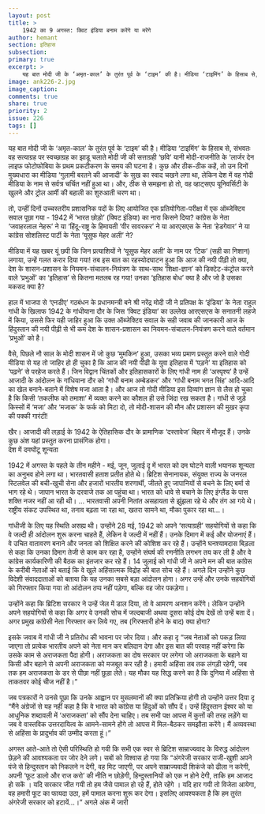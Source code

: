 ```yaml
---
layout: post
title: >
    1942 का 9 अगस्त: क्विट इंडिया बनाम करेंगे या मरेंगे 
author: hemant
section: इतिहास
subsection:
primary: true
excerpt: >
    यह बात मोदी जी के ‘अमृत-काल’ के तुरंत पूर्व के ‘टाइम’ की है। मीडिया ‘टाइमिंग’ के हिसाब से, संभवतः वह सत्याग्रह पर स्वच्छाग्रह का झाडू चलाते मोदी जी की सत्ताग्रही ‘छवि’ यानी मोदी-राजनीति के ‘लार्जर देन लाइफ फोटोफोबिया के प्रथम प्रकटीकरण के समय की घटना है। 
image: ank226-2.jpg
image_caption: 
comments: true
share: true
priority: 2
issue: 226
tags: []
---
```


यह बात मोदी जी के ‘अमृत-काल’ के तुरंत पूर्व के ‘टाइम’ की है। मीडिया ‘टाइमिंग’ के हिसाब से, संभवतः वह सत्याग्रह पर स्वच्छाग्रह का झाडू चलाते मोदी जी की सत्ताग्रही ‘छवि’ यानी मोदी-राजनीति के ‘लार्जर देन लाइफ फोटोफोबिया के प्रथम प्रकटीकरण के समय की घटना है। कुछ और ठीक-ठीक कहें, तो उन दिनों मुख्यधारा का मीडिया ‘गुलामी बरतने की आजादी’ के सुख का स्वाद चखने लगा था, लेकिन देश में वह गोदी मीडिया के नाम से सर्वत्र चर्चित नहीं हुआ था। और, ठीक से समझना हो तो, वह व्हाट्सएप यूनिवर्सिटी के खुलने और ट्रोल आर्मी की बहाली का शुरुआती चरण था।

तो, उन्हीं दिनों उच्चस्तरीय प्रशासनिक पदों के लिए आयोजित एक प्रतियोगिता-परीक्षा में एक ऑब्जेक्टिव सवाल पूछा गया - 1942 में ‘भारत छोड़ो’ (क्विट इंडिया) का नारा किसने दिया? कांग्रेस के नेता ‘जवाहरलाल नेहरू’ ने या ‘हिंदू-राष्ट्र के हिमायती ‘वीर सावरकर’ ने या आरएसएस के नेता ‘हेडगेवार’ ने या कांग्रेस सोशलिस्ट पार्टी के नेता ‘यूसुफ मेहर अली’ ने?

मीडिया में यह खबर यूं छपी कि जिन प्रत्याशियों ने ‘यूसुफ मेहर अली’ के नाम पर ‘टिक’ (सही का निशान) लगाया, उन्हें गलत करार दिया गया! तब इस बात का रहस्योदघाटन हुआ कि आज की नयी पीढ़ी तो क्या, देश के शासन-प्रशासन के नियमन-संचालन-नियंत्रण के साथ-साथ ‘शिक्षा-ज्ञान’ को डिक्टेट-कंट्रोल करने वाले ‘प्रभुओं’ का ‘इतिहास’ से कितना मतलब रह गया!  उनका ‘इतिहास बोध’ क्या है और जो है उसका मकसद क्या है?

हाल में भाजपा से ‘एनडीए’ गठबंधन के प्रधानमन्त्री बने श्री नरेंद्र मोदी जी ने प्रतिपक्ष के ‘इंडिया’ के नेता राहुल गांधी के खिलाफ 1942 के गांधीयाना दौर के जिस ‘क्विट इंडिया’ का उल्लेख आरएसएस के सनातनी लहजे में किया, उससे फिर यही जाहिर हुआ कि उक्त ऑब्जेक्टिव सवाल के सही जवाब की जानकारी आज के हिंदुस्तान की नयी पीढ़ी से भी कम देश के शासन-प्रशासन का नियमन-संचालन-नियंत्रण करने वाले वर्तमान ‘प्रभुओं’ को है।

वैसे, पिछले नौ साल के मोदी शासन में जो कुछ ‘मुमकिन’ हुआ, उसका भव्य प्रमाण प्रस्तुत करने वाले गोदी मीडिया से यह तो जाहिर हो ही चुका है कि आज की नयी पीढी के युवा इतिहास में ‘पड़ने’ या इतिहास को ‘पढ़ने’ से परहेज करते हैं। जिन विद्वान चिंतकों और इतिहासकारों के लिए गांधी नाम ही ‘अस्पृश्य’ है उन्हें आजादी के आंदोलन के गांधियाना दौर को ‘गांधी बनाम अम्बेडकर’ और ‘गांधी बनाम भगत सिंह’ आदि-आदि का खेल बनाने-बताने में विशेष मजा आता है। और आज तो गोदी मीडिया इस दिव्यांग ज्ञान से लैस हो चुका है कि किसी ‘तकलीफ को तमाशा’ में व्यक्त करने का कौशल ही उसे जिंदा रख सकता है। गांधी से जुड़े किस्सों में ‘मजा’ और ‘मजाक’ के फर्क को मिटा दो, तो मोदी-शासन की मौन और प्रशासन की मुखर कृपा की पक्की गारंटी!

खैर। आजादी की लड़ाई के 1942 के ऐतिहासिक दौर के प्रामाणिक ‘दस्तावेज’ बिहार में मौजूद हैं। उनके कुछ अंश यहां प्रस्तुत करना प्रासंगिक होगा।          
देश में दमघोंटू शून्यता  

1942 में अगस्त के पहले के तीन महीने - मई, जून, जुलाई दृ में भारत को दम घोटने वाली भयानक शून्यता का अनुभव होने लगा था। भारतवासी हताश प्रतीत होते थे। ब्रिटिश सेनानायक, संयुक्त राज्य के जनरल स्टिलवेल की बची-खुची सेना और हजारों भारतीय शरणार्थी, जीतते हुए जापानियों से बचने के लिए बर्मा से भाग रहे थे। जापान भारत के दरवाजे तक आ पहुंचा था। भारत को धावे से बचाने के लिए इंग्लैंड के पास शक्ति नजर नहीं आ रही थी। ... भारतवासी अपनी नितांत असहायता से झुंझला रहे थे और तंग आ गये थे। राष्ट्रीय संकट उपस्थित था, तनाव बढ़ता जा रहा था, खतरा सामने था, मौका पुकार रहा था...।

गांधीजी के लिए यह स्थिति असह्य थी। उन्होंने 28 मई, 1942 को अपने ‘सत्याग्रही’ सहयोगियों से कहा कि वे जल्दी ही आंदोलन शुरू करना चाहते हैं, लेकिन वे जल्दी में नहीं हैं। उनके दिमाग में कई और योजनाएं हैं। वे उचित वातावरण बनाने और जनता को शिक्षित करने की कोशिश कर रहे हैं।
उन्होंने घनश्यामदास बिड़ला से कहा कि उनका दिमाग तेजी से काम कर रहा है, उन्होंने संघर्ष की रणनीति लगभग तय कर ली है और वे कांग्रेस कार्यकारिणी की बैठक का इंतजार कर रहे हैं।
14 जुलाई को गांधी जी ने अपने मन की बात कांग्रेस के करीबी नेताओं को बताई कि वे खुले अहिंसात्मक विद्रोह की बात सोच रहे हैं। अगले दिन उन्होंने कुछ विदेशी संवाददाताओं को बताया कि यह उनका सबसे बड़ा आंदोलन होगा। अगर उन्हें और उनके सहयोगियों को गिरफ्तार किया गया तो आंदोलन ठप्प नहीं पड़ेगा, बल्कि वह जोर पकड़ेगा।

उन्होंने कहा कि ब्रिटिश सरकार ने उन्हें जेल में डाल दिया, तो वे आमरण अनशन करेंगे। लेकिन उन्होंने अपने सहयोगियों से कहा कि अगर वे उनकी सोच में जल्दबाजी अथवा दूसरा कोई दोष देखें तो उन्हें बता दें।
अगर प्रमुख कांग्रेसी नेता गिरफ्तार कर लिये गए, तब (गिरफ्तारी होने के बाद) क्या होगा?

इसके जवाब में गांधी जी ने प्रतिरोध की भावना पर जोर दिया। और कहा दृ “जब नेताओं को पकड़ लिया जाएगा तो प्रत्येक भारतीय अपने को नेता मान कर बलिदान देगा और इस बात की परवाह नहीं करेगा कि उसके काम से अराजकता पैदा होगी। अराजकता का दोष सरकार पर लगेगा जो अराजकता के बहाने या किसी और बहाने से अपनी अराजकता को मजबूत कर रही है। हमारी अहिंसा तब तक लंगड़ी रहेगी, जब तक हम अराजकता के डर से पीछा नहीं छुड़ा लेते। यह मौका यह सिद्ध करने का है कि दुनिया में अहिंसा से ताकतवर कोई चीज नहीं है।”

जब पत्रकारों ने उनसे पूछा कि उनके आह्वान पर मुसलमानों की क्या प्रतिक्रिया होगी तो उन्होंने उत्तर दिया दृ “मैंने अंग्रेजों से यह नहीं कहा है कि वे भारत को कांग्रेस या हिंदुओं को सौंप दें। उन्हें हिंदुस्तान ईश्वर को या आधुनिक शब्दावली में ‘अराजकता’ को सौंप देना चाहिए। तब सभी पक्ष आपस में कुत्तों की तरह लड़ेंगे या जब वे वास्तविक उत्तरदायित्व के आमने-सामने होंगे तो आपस में मिल-बैठकर समझौता करेंगे। मैं अव्यवस्था से अहिंसा के प्रादुर्भाव की उम्मीद करता हूं।”

अगस्त आते-आते तो ऐसी परिस्थिति हो गयी कि सभी एक स्वर से ब्रिटिश साम्राज्यवाद के विरुद्ध आंदोलन छेड़ने की आवश्यकता पर जोर देने लगे। सबों को विश्वास हो गया कि “अंगरेजी सरकार राजी-खुशी अपने पंजे से हिन्दुस्तान को निकलने न देगी, वह मिट जाएगी, पर अपने साम्राज्यवादी शिकंजे को ढीला न करेगी, अपनी ‘फूट डालो और राज करो’ की नीति न छोड़ेगी, हिन्दुस्तानियों को एक न होने देगी, ताकि हम आजाद हो सकें । यदि सरकार जीत गयी तो हम जैसे पामाल हो रहे हैं, होते रहेंगे । यदि हार गयी तो विजेता आयेगा, वह हमारी फूट का फायदा उठा, हमें पामाल करना शुरू कर देगा। इसलिए आवश्यकता है कि हम तुरंत अंगरेजी सरकार को हटायें...।”
अगले अंक में जारी